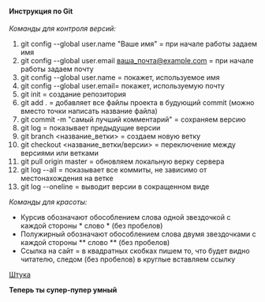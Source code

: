 #### **Инструкция по Git**

*Команды для контроля версий:*

1. git config --global user.name "Ваше имя" = при начале работы задаем имя
2. git config --global user.email ваша_почта@example.com = при начале работы задаем почту
3. git config --global user.name = покажет, используемое имя
4. git config --global user.email= покажет, используемую почту
5. git init = создание репозитория
6. git add . = добавляет все файлы проекта в будующий commit (можно вместо точки написать название файла)
7. git commit -m "самый лучший комментарий" = сохраняем версию
8. git log = показывает предыдущие версии
9. git branch <название_ветки> = создаем новую ветку
10. git checkout <название_ветки/версии> = переключение между версиями или ветками
11. git pull origin master = обновляем локальную верку сервера
12. git log --all = показывает все коммиты, не зависимо от местонахождения на ветке
13. git log --oneline = выводит версии в сокращенном виде

*Команды для красоты:*

* Курсив обозначают обособлением слова одной звездочкой с каждой стороны * слово * (без пробелов)
* Полужирный обозначают обособлением слова двумя звездочками с каждой стороны ** слово ** (без пробелов)
* Ссылка на сайт = в квадратных скобках пишем то, что будет видно читателю, следом (без пробелов) в круглые вставляем ссылку

[Штука](https://disk.yandex.ru/i/sSG1g-ffs7EHJA)

**Теперь ты супер-пупер умный**
